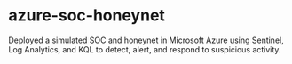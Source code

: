 # azure-soc-honeynet
Deployed a simulated SOC and honeynet in Microsoft Azure using Sentinel, Log Analytics, and KQL to detect, alert, and respond to suspicious activity.
